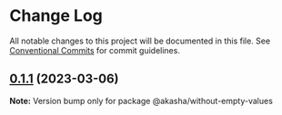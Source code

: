 # Change Log

All notable changes to this project will be documented in this file.
See [Conventional Commits](https://conventionalcommits.org) for commit guidelines.

## [0.1.1](https://github.com/tkhatibi/akasha/compare/v0.1.0...v0.1.1) (2023-03-06)

**Note:** Version bump only for package @akasha/without-empty-values
